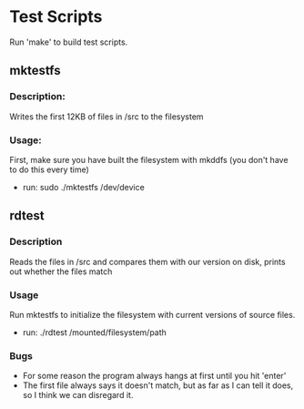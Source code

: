 # Test Scripts
Run 'make' to build test scripts.

## mktestfs
### Description:  
Writes the first 12KB of files in /src to the filesystem  
### Usage:  
First, make sure you have built the filesystem with mkddfs (you don't have to do this every time)
- run: sudo ./mktestfs /dev/device

## rdtest
### Description
Reads the files in /src and compares them with our version on disk, prints out whether the files match
### Usage
Run mktestfs to initialize the filesystem with current versions of source files.
- run: ./rdtest /mounted/filesystem/path
### Bugs
- For some reason the program always hangs at first until you hit 'enter'
- The first file always says it doesn't match, but as far as I can tell it does, so I think we can disregard it.